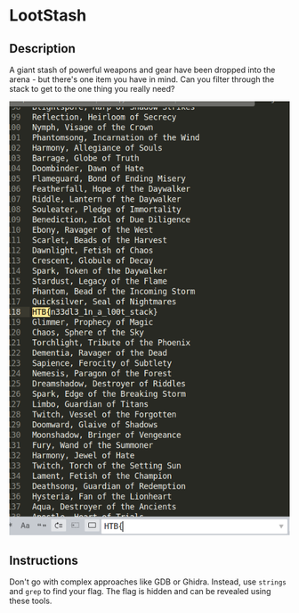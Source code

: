 # LootStash

## Description

A giant stash of powerful weapons and gear have been dropped into the arena - but there's one item you have in mind. Can you filter through the stack to get to the one thing you really need?

![Solution Image](https://github.com/sagar-sehrawat/HTB-CTF-try-out/blob/main/rev/img/solution.png)

## Instructions

Don't go with complex approaches like GDB or Ghidra. Instead, use `strings` and `grep` to find your flag. The flag is hidden and can be revealed using these tools.

